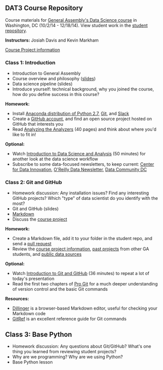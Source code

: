 ## DAT3 Course Repository

Course materials for [General Assembly's Data Science course](https://generalassemb.ly/education/data-science/washington-dc/) in Washington, DC (10/2/14 - 12/18/14). View student work in the [student repository](https://github.com/justmarkham/DAT3-students).

**Instructors:** Josiah Davis and Kevin Markham

[Course Project information](project.md)

### Class 1: Introduction

* Introduction to General Assembly
* Course overview and philosophy ([slides](slides/course_overview.pdf))
* Data science pipeline (slides)
* Introduce yourself: technical background, why you joined the course, how do you define success in this course?

**Homework:**

* Install [Anaconda distribution of Python 2.7](http://continuum.io/downloads), [Git](http://git-scm.com/book/en/Getting-Started-Installing-Git), and [Slack](https://slack.com/)
* Create a [GitHub account](https://github.com/), and find an open source project hosted on GitHub that interests you
* Read [Analyzing the Analyzers](http://cdn.oreillystatic.com/oreilly/radarreport/0636920029014/Analyzing_the_Analyzers.pdf) (40 pages) and think about where you'd like to fit in!

**Optional:**

* Watch [Introduction to Data Science and Analysis](https://generalassemb.ly/online/videos/introduction-to-data-science-and-analysis) (50 minutes) for another look at the data science workflow
* Subscribe to some data-focused newsletters, to keep current: [Center for Data Innovation](http://www.datainnovation.org/), [O'Reilly Data Newsletter](http://www.oreilly.com/data/index.html), [Data Community DC](http://datacommunitydc.org/blog/newsletter/)


### Class 2: Git and GitHub

* Homework discussion: Any installation issues? Find any interesting GitHub projects? Which "type" of data scientist do you identify with the most?
* Git and GitHub (slides)
* [Markdown](https://guides.github.com/features/mastering-markdown/)
* Discuss the [course project](project.md)

**Homework:**

* Create a Markdown file, add it to your folder in the student repo, and send a [pull request](https://help.github.com/articles/using-pull-requests)
* Review the [course project information](project.md), [past projects](project_examples.md) from other GA students, and [public data sources](public_data.md)

**Optional:**

* Watch [Introduction to Git and GitHub](https://www.youtube.com/playlist?list=PL5-da3qGB5IBLMp7LtN8Nc3Efd4hJq0kD) (36 minutes) to repeat a lot of today's presentation
* Read the first two chapters of [Pro Git](http://git-scm.com/book) for a much deeper understanding of version control and the basic Git commands

**Resources:**

* [Dillinger](http://dillinger.io/) is a browser-based Markdown editor, useful for checking your Markdown code
* [GitRef](http://gitref.org/) is an excellent reference guide for Git commands


## Class 3: Base Python

* Homework discussion: Any questions about Git/GitHub? What's one thing you learned from reviewing student projects?
* Why are we programming? Why are we using Python?
* Base Python lesson
